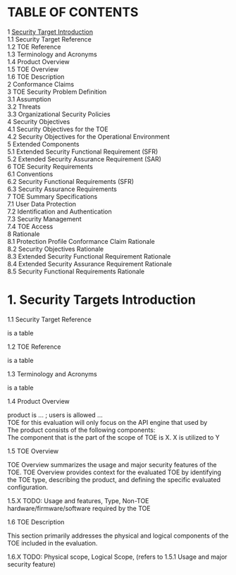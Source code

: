 # TABLE OF CONTENTS
1 [Security Target Introduction](#1-security-targets-introduction)<br>
1.1 Security Target Reference <br>
1.2 TOE Reference <br>
1.3 Terminology and Acronyms<br>
1.4 Product Overview<br>
1.5 TOE Overview <br>
1.6 TOE Description<br>
2 Conformance Claims<br>
3 TOE Security Problem Definition<br>
3.1 Assumption<br>
3.2 Threats<br>
3.3 Organizational Security Policies<br>
4 Security Objectives<br>
4.1 Security Objectives for the TOE<br>
4.2 Security Objectives for the Operational Environment<br>
5 Extended Components<br>
5.1 Extended Security Functional Requirement (SFR)<br>
5.2 Extended Security Assurance Requirement (SAR)<br>
6 TOE Security Requirements<br>
6.1 Conventions<br>
6.2 Security Functional Requirements (SFR)<br>
6.3 Security Assurance Requirements<br>
7 TOE Summary Specifications<br>
7.1 User Data Protection<br>
7.2 Identification and Authentication<br>
7.3 Security Management<br>
7.4 TOE Access<br>
8 Rationale<br>
8.1 Protection Profile Conformance Claim Rationale<br>
8.2 Security Objectives Rationale<br>
8.3 Extended Security Functional Requirement Rationale<br>
8.4 Extended Security Assurance Requirement Rationale<br>
8.5 Security Functional Requirements Rationale<br>

# 1. Security Targets Introduction

1.1 Security Target Reference <br>

is a table

1.2 TOE Reference <br>

is a table

1.3 Terminology and Acronyms<br>

is a table

1.4 Product Overview<br>

product is ... ; users is allowed ... <br>
TOE for this evaluation will only focus on the API engine that used by <br>
The product consists of the following components: <br>
The component that is the part of the scope of TOE is X. X is utilized to Y <br> 

1.5 TOE Overview <br>

TOE Overview summarizes the usage and major security features of the TOE. TOE Overview provides
context for the evaluated TOE by identifying the TOE type, describing the product, and defining the
specific evaluated configuration. <br>

1.5.X TODO: Usage and features, Type, Non-TOE hardware/firmware/software required by the TOE

1.6 TOE Description<br>

This section primarily addresses the physical and logical components of the TOE included in the
evaluation.

1.6.X TODO: Physical scope, Logical Scope, (refers to 1.5.1 Usage and major security feature)
